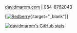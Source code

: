 [davidmarom.com](http://davidmarom.com)
 | 054-8762043
 
[[![Redberry](https://res.cloudinary.com/dojmo7vcc/image/upload/v1705046569/gh-banner_drtxqj.gif)](https://www.redberry-crm.com/){:target="_blank"}]

<a href="http://www.github.com/davidmarom"><img src="https://github-readme-stats.vercel.app/api?username=davidmarom&show_icons=true&hide=&count_private=true&title_color=0891b2&text_color=ffffff&icon_color=0891b2&bg_color=1c1917&hide_border=true&show_icons=true" alt="davidmarom's GitHub stats" /></a>

